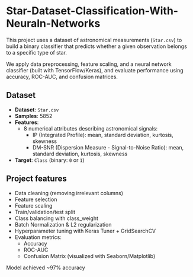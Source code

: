 # Star-Dataset-Classification-With-Neuraln-Networks

This project uses a dataset of astronomical measurements (`Star.csv`) to build a binary classifier that predicts whether a given observation belongs to a specific type of star.  

We apply data preprocessing, feature scaling, and a neural network classifier (built with TensorFlow/Keras), and evaluate performance using accuracy, ROC-AUC, and confusion matrices.

## Dataset
- **Dataset**: `Star.csv`
- **Samples**: 5852
- **Features**:
  - 8 numerical attributes describing astronomical signals:
    - IP (Integrated Profile): mean, standard deviation, kurtosis, skewness
    - DM-SNR (Dispersion Measure - Signal-to-Noise Ratio): mean, standard deviation, kurtosis, skewness
- **Target**: `Class` (binary: `0` or `1`)


## Project features
- Data cleaning (removing irrelevant columns)
- Feature selection
- Feature scaling 
- Train/validation/test split
- Class balancing with class_weight
- Batch Normalization & L2 regularization
- Hyperparameter tuning with Keras Tuner + GridSearchCV
- Evaluation metrics:
  - Accuracy
  - ROC-AUC
  - Confusion Matrix (visualized with Seaborn/Matplotlib)


Model achieved ~97% accuracy

